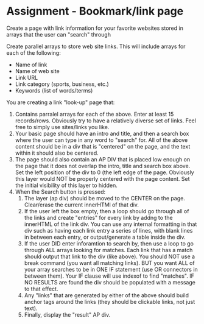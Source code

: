 Assignment - Bookmark/link page
=====================
Create a page with link information for your favorite websites stored in arrays that the user can "search" through
 
Create parallel arrays to store web site links. This will include arrays for each of the following:

*	Name of link
*	Name of web site
*	Link URL
*	Link category (sports, business, etc.)
*	Keywords (list of words/terms)
 
You are creating a link "look-up" page that:

1.	Contains parralel arrays for each of the above. Enter at least 15 records/rows. Obviously try to have a relatively diverse set of links. Feel free to simply use sites/links you like.
2.	Your basic page should have an intro and title, and then a search box where the user can type in any word to "search" for. All of the above content should be in a div that is "centered" on the page, and the text within it should also be centered.
3.	The page should also contain an AP DIV that is placed low enough on the page that it does not overlap the intro, title and search box above. Set the left position of the div to 0 (the left edge of the page. Obviously this layer would NOT be properly centered with the page content. Set the initial visibility of this layer to hidden.
4.	When the Search button is pressed:
	1.	The layer (ap div) should be moved to the CENTER on the page. Clear/erase the current innerHTMl of that div.
	2.	If the user left the box empty, then a loop should go through all of the links and create "entries" for every link by addng to the innerHTML of the link div. You can use any internal formatting in that div such as having each link entry a series of lines, with blank lines in between each entry, or output/generate a table inside the div.
	3.	If the user DID enter inforamtion to search by, then use a loop to go through ALL arrays looking for matches. Each link that has a match should output that link to the div (like above). You should NOT use a break command (you want all matching links). BUT you want ALL of your array searches to be in ONE IF statement (use OR connectors in between them). Your IF clause will use indexof to find "matches". IF NO RESULTS are found the div should be populated with a message to that effect.
	4.	Any "links" that are generated by either of the above should build anchor tags around the links (they should be clickable links, not just text).
	5.	Finally, display the "result" AP div.